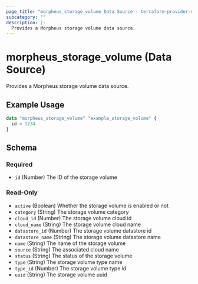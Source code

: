 ```yaml
---
page_title: "morpheus_storage_volume Data Source - terraform-provider-morpheus"
subcategory: ""
description: |-
  Provides a Morpheus storage volume data source.
---
```


# morpheus_storage_volume (Data Source)

Provides a Morpheus storage volume data source.

## Example Usage

```terraform
data "morpheus_storage_volume" "example_storage_volume" {
  id = 1234
}
```

<!-- schema generated by tfplugindocs -->
## Schema

### Required

- `id` (Number) The ID of the storage volume

### Read-Only

- `active` (Boolean) Whether the storage volume is enabled or not
- `category` (String) The storage volume category
- `cloud_id` (Number) The storage volume cloud id
- `cloud_name` (String) The storage volume cloud name
- `datastore_id` (Number) The storage volume datastore id
- `datastore_name` (String) The storage volume datastore name
- `name` (String) The name of the storage volume
- `source` (String) The associated cloud name
- `status` (String) The status of the storage volume
- `type` (String) The storage volume type name
- `type_id` (Number) The storage volume type id
- `uuid` (String) The storage volume uuid